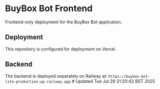 # BuyBox Bot Frontend

Frontend-only deployment for the BuyBox Bot application.

## Deployment

This repository is configured for deployment on Vercel.

## Backend

The backend is deployed separately on Railway at: `https://buybox-bot-lite-production.up.railway.app` # Updated Tue Jul 29 21:20:42 BST 2025
